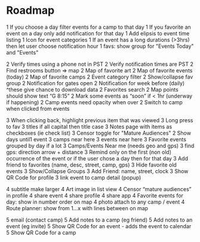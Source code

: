 # Roadmap

1 If you choose a day filter events for a camp to that day
1 If you favorite an event on a day only add notification for that day
1 Add elipsis to event time listing
1 Icon for event categories
1 If an event has a long durations (>3hrs) then let user choose notification hour
1 favs: show group for "Events Today" and "Events"

2 Verify times using a phone not in PST
2 Verify notification times are PST
2 Find restrooms button => map
2 Map of favorite art
2 Map of favorite events (today)
2 Map of favorite camps
2 Event category filter
2 Show/collapse fav group
2 Notification for gates open
2 Notification for week before (daily) ^these give chance to download data
2 Favorites search
2 Map points should show text “G 8:15”
2 Mark some events as “soon” if < 1hr (underway if happening)
2 Camp events need opacity when over
2 Switch to camp when clicked from events

3 When clicking back, highlight previous item that was viewed
3 Long press to fav
3 titles if all capital then title case
3 Notes page with items as checkboxes (ie check list)
3 Censor toggle for "Mature Audiences"
2 Show days until1 event
3 camps near here
3 events near here
3 Favorite events grouped by day if a lot
3 Camps/Events Near me (needs geo and gps)
3 find gps: direction arrow + distance
3 Remind only on the first (non old) occurrence of the event or if the user chose a day then for that day
3 Add friend to favorites (name, desc, street, camp, gps)
3 Hide favorite old events
3 Show/Collapse Groups
3 Add Friend: name, street, clock
3 Show QR Code for profile
3 link event to camp detail (popup)

4 subtitle make larger
4 Art image in list view
4 Censor “mature audiences” in profile
4 share event
4 share profile
4 share app
4 Favorite events for day: show in number order on map
4 photo attach to any camp / event
4 Route planner: show from 1...x with lines between on map

5 email (contact camp)
5 Add notes to a camp (eg friend)
5 Add notes to an event (eg invite)
5 Show QR Code for an event - adds the event to calendar
5 Show QR Code for a camp